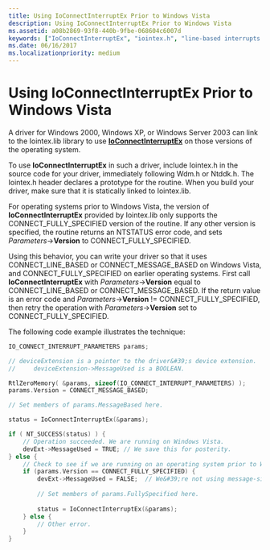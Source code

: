 ```yaml
---
title: Using IoConnectInterruptEx Prior to Windows Vista
description: Using IoConnectInterruptEx Prior to Windows Vista
ms.assetid: a08b2869-93f8-440b-9fbe-068604c6007d
keywords: ["IoConnectInterruptEx", "iointex.h", "line-based interrupts WDK kernel", "message-signaled interrupts WDK kernel", "CONNECT_LINE_BASED", "CONNECT_MESSAGE_BASED", "CONNECT_FULLY_SPECIFIED"]
ms.date: 06/16/2017
ms.localizationpriority: medium
---
```


# Using IoConnectInterruptEx Prior to Windows Vista


A driver for Windows 2000, Windows XP, or Windows Server 2003 can link to the Iointex.lib library to use [**IoConnectInterruptEx**](https://msdn.microsoft.com/library/windows/hardware/ff548378) on those versions of the operating system.

To use **IoConnectInterruptEx** in such a driver, include Iointex.h in the source code for your driver, immediately following Wdm.h or Ntddk.h. The Iointex.h header declares a prototype for the routine. When you build your driver, make sure that it is statically linked to Iointex.lib.

For operating systems prior to Windows Vista, the version of **IoConnectInterruptEx** provided by Iointex.lib only supports the CONNECT\_FULLY\_SPECIFIED version of the routine. If any other version is specified, the routine returns an NTSTATUS error code, and sets *Parameters*-&gt;**Version** to CONNECT\_FULLY\_SPECIFIED.

Using this behavior, you can write your driver so that it uses CONNECT\_LINE\_BASED or CONNECT\_MESSAGE\_BASED on Windows Vista, and CONNECT\_FULLY\_SPECIFIED on earlier operating systems. First call **IoConnectInterruptEx** with *Parameters*-&gt;**Version** equal to CONNECT\_LINE\_BASED or CONNECT\_MESSAGE\_BASED. If the return value is an error code and *Parameters*-&gt;**Version** != CONNECT\_FULLY\_SPECIFIED, then retry the operation with *Parameters*-&gt;**Version** set to CONNECT\_FULLY\_SPECIFIED.

The following code example illustrates the technique:

```cpp
IO_CONNECT_INTERRUPT_PARAMETERS params;

// deviceExtension is a pointer to the driver&#39;s device extension. 
//     deviceExtension->MessageUsed is a BOOLEAN.

RtlZeroMemory( &params, sizeof(IO_CONNECT_INTERRUPT_PARAMETERS) );
params.Version = CONNECT_MESSAGE_BASED;

// Set members of params.MessageBased here.

status = IoConnectInterruptEx(&params);

if ( NT_SUCCESS(status) ) {
    // Operation succeeded. We are running on Windows Vista.
    devExt->MessageUsed = TRUE; // We save this for posterity.
} else {
    // Check to see if we are running on an operating system prior to Windows Vista.
    if (params.Version == CONNECT_FULLY_SPECIFIED) {
        devExt->MessageUsed = FALSE;  // We&#39;re not using message-signaled interrupts.
 
        // Set members of params.FullySpecified here.
 
        status = IoConnectInterruptEx(&params);
    } else {
        // Other error.
    }
}
```

 

 




